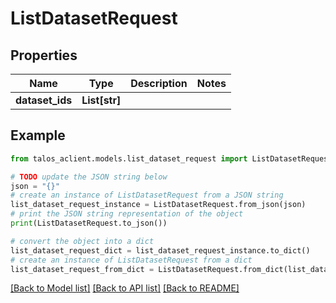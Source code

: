# ListDatasetRequest


## Properties

Name | Type | Description | Notes
------------ | ------------- | ------------- | -------------
**dataset_ids** | **List[str]** |  | 

## Example

```python
from talos_aclient.models.list_dataset_request import ListDatasetRequest

# TODO update the JSON string below
json = "{}"
# create an instance of ListDatasetRequest from a JSON string
list_dataset_request_instance = ListDatasetRequest.from_json(json)
# print the JSON string representation of the object
print(ListDatasetRequest.to_json())

# convert the object into a dict
list_dataset_request_dict = list_dataset_request_instance.to_dict()
# create an instance of ListDatasetRequest from a dict
list_dataset_request_from_dict = ListDatasetRequest.from_dict(list_dataset_request_dict)
```
[[Back to Model list]](../README.md#documentation-for-models) [[Back to API list]](../README.md#documentation-for-api-endpoints) [[Back to README]](../README.md)


